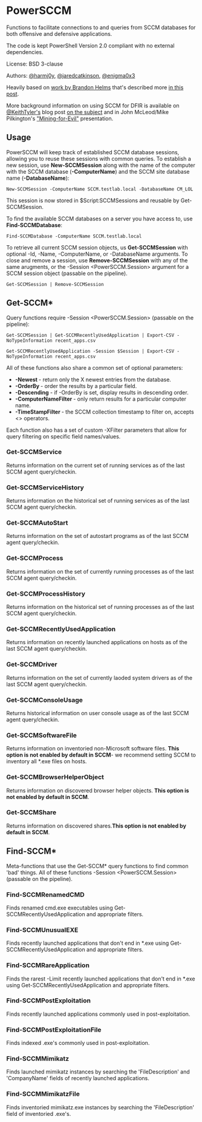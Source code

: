 # PowerSCCM

Functions to facilitate connections to and queries from SCCM databases for both offensive and defensive applications.

The code is kept PowerShell Version 2.0 compliant with no external dependencies.

License: BSD 3-clause

Authors: [@harmj0y](https://twitter.com/harmj0y), [@jaredcatkinson](https://twitter.com/jaredcatkinson), [@enigma0x3](https://twitter.com/enigma0x3)

Heavily based on [work by Brandon Helms](https://github.com/Cr0n1c/SCCM-Enumeration) that's described more [in this post](https://cr0n1c.wordpress.com/2016/01/27/using-sccm-to-violate-best-practices/).

More background information on using SCCM for DFIR is available on [@KeithTyler's](https://twitter.com/KeithTyler) blog post [on the subject](http://informationonsecurity.blogspot.com/2015/11/microsofts-accidental-enterprise-dfir.html) and in John McLeod/Mike Pilkington's ["Mining-for-Evil"](https://digital-forensics.sans.org/summit-archives/DFIR_Summit/Mining-for-Evil-John-McLeod-Mike-Pilkington.pdf) presentation.


## Usage

PowerSCCM will keep track of established SCCM database sessions, allowing you to reuse these
sessions with common queries. To establish a new session, use **New-SCCMSession** along with the 
name of the computer with the SCCM database (**-ComputerName**) and the SCCM site database name
(**-DatabaseName**):

`New-SCCMSession -ComputerName SCCM.testlab.local -DatabaseName CM_LOL`

This session is now stored in $Script:SCCMSessions and reusable by Get-SCCMSession. 

To find the available SCCM databases on a server you have access to, use **Find-SCCMDatabase**:

`Find-SCCMDatabase -ComputerName SCCM.testlab.local`

To retrieve all current SCCM session objects, us **Get-SCCMSession** with optional -Id, -Name, -ComputerName, or -DatabaseName arguments. To close and remove a session, use **Remove-SCCMSession** with any of the same arugments, or the -Session <PowerSCCM.Session> argument for a SCCM session object (passable on the pipeline).

`Get-SCCMSession | Remove-SCCMSession`


## Get-SCCM*

Query functions require -Session <PowerSCCM.Session> (passable on the pipeline):

`Get-SCCMSession | Get-SCCMRecentlyUsedApplication | Export-CSV -NoTypeInformation recent_apps.csv`

`Get-SCCMRecentlyUsedApplication -Session $Session | Export-CSV -NoTypeInformation recent_apps.csv`

All of these functions also share a common set of optional parameters:

* **-Newest <X>** - return only the X newest entries from the database.
* **-OrderBy <FIELD>** - order the results by a particular field.
* **-Descending** - if -OrderBy is set, display results in descending order.
* **-ComputerNameFilter <COMPUTER>** - only return results for a particular computer name.
* **-TimeStampFilter <TIMESTAMP>** - the SCCM collection timestamp to filter on, accepts <> operators.

Each function also has a set of custom -XFilter parameters that allow for query filtering on specific field names/values.


### Get-SCCMService

Returns information on the current set of running services as of the last SCCM agent query/checkin.

### Get-SCCMServiceHistory
Returns information on the historical set of running services as of the last SCCM agent query/checkin.

### Get-SCCMAutoStart
Returns information on the set of autostart programs as of the last SCCM agent query/checkin.

### Get-SCCMProcess
Returns information on the set of currently running processes as of the last SCCM agent query/checkin.

### Get-SCCMProcessHistory
Returns information on the historical set of running processes as of the last SCCM agent query/checkin.

### Get-SCCMRecentlyUsedApplication
Returns information on recently launched applications on hosts as of the last SCCM agent query/checkin.

### Get-SCCMDriver
Returns information on the set of currently laoded system drivers as of the last SCCM agent query/checkin.

### Get-SCCMConsoleUsage
Returns historical information on user console usage as of the last SCCM agent query/checkin.

### Get-SCCMSoftwareFile
Returns information on inventoried non-Microsoft software files. **This option is not enabled by default in SCCM**- we recommend setting SCCM to inventory all *.exe files on hosts.

### Get-SCCMBrowserHelperObject
Returns information on discovered browser helper objects. **This option is not enabled by default in SCCM**.

### Get-SCCMShare
Returns information on discovered shares.**This option is not enabled by default in SCCM**.


## Find-SCCM*

Meta-functions that use the Get-SCCM* query functions to find common 'bad' things. All of these functions -Session <PowerSCCM.Session> (passable on the pipeline).

### Find-SCCMRenamedCMD
Finds renamed cmd.exe executables using Get-SCCMRecentlyUsedApplication and appropriate filters.

### Find-SCCMUnusualEXE
Finds recently launched applications that don't end in *.exe using Get-SCCMRecentlyUsedApplication and appropriate filters.

### Find-SCCMRareApplication
Finds the rarest -Limit <X> recently launched applications that don't end in *.exe using Get-SCCMRecentlyUsedApplication and appropriate filters.

### Find-SCCMPostExploitation
Finds recently launched applications commonly used in post-exploitation.

### Find-SCCMPostExploitationFile
Finds indexed .exe's commonly used in post-exploitation.

### Find-SCCMMimikatz
Finds launched mimikatz instances by searching the 'FileDescription' and 'CompanyName' fields of recently launched applications.

### Find-SCCMMimikatzFile
Finds inventoried mimikatz.exe instances by searching the 'FileDescription' field of inventoried .exe's.

